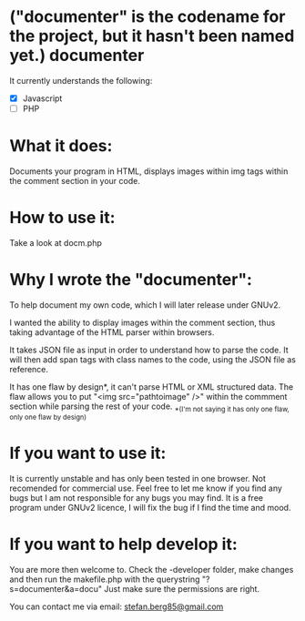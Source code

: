 ("documenter" is the codename for the project, but it hasn't been named yet.)
documenter
==========

It currently understands the following:
- [x] Javascript
- [ ] PHP
  
What it does:
==========

  Documents your program in HTML, displays images within img tags within the comment section in your code.
 
How to use it: 
==========

  Take a look at docm.php

Why I wrote the "documenter":  
==========

  To help document my own code, which I will later release under GNUv2.

  I wanted the ability to display images within the comment section, thus taking advantage of the
  HTML parser within browsers.  

  It takes JSON file as input in order to understand how to parse the code.
  It will then add span tags with class names to the code, using the JSON file as reference.  

  It has one flaw by design*, it can't parse HTML or XML structured data. The flaw allows you to
  put "\<img src="pathtoimage" /\>" within the commment section while parsing the rest of
  your code.
  <sub>*(I'm not saying it has only one flaw, only one flaw by design)</sub>

If you want to use it:
==========

  It is currently unstable and has only been tested in one browser. Not recomended for commercial use.
  Feel free to let me know if you find any bugs but I am not responsible for any bugs you may find.
  It is a free program under GNUv2 licence, I will fix the bug if I find the time and mood.
  
If you want to help develop it:
==========

  You are more then welcome to.
  Check the -developer folder, make changes and then run the makefile.php with the querystring "?s=documenter&a=docu"
  Just make sure the permissions are right.
  
  You can contact me via email: stefan.berg85@gmail.com

